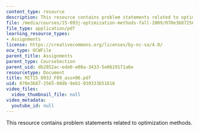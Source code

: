 ```yaml
---
content_type: resource
description: This resource contains problem statements related to optimization methods.
file: /media/courses/15-093j-optimization-methods-fall-2009/070e3687256508db9eb1039333b51618_MIT15_093J_F09_assn06.pdf
file_type: application/pdf
learning_resource_types:
- Assignments
license: https://creativecommons.org/licenses/by-nc-sa/4.0/
ocw_type: OCWFile
parent_title: Assignments
parent_type: CourseSection
parent_uid: db2852ac-ede0-e08a-3433-5e0619171a6e
resourcetype: Document
title: MIT15_093J_F09_assn06.pdf
uid: 070e3687-2565-08db-9eb1-039333b51618
video_files:
  video_thumbnail_file: null
video_metadata:
  youtube_id: null
---
```

This resource contains problem statements related to optimization methods.